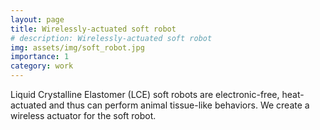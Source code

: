 ```yaml
---
layout: page
title: Wirelessly-actuated soft robot
# description: Wirelessly-actuated soft robot
img: assets/img/soft_robot.jpg
importance: 1
category: work
---
```


Liquid Crystalline Elastomer (LCE) soft robots are electronic-free, heat-actuated and thus can perform animal tissue-like behaviors. We create a wireless actuator for the soft robot. 